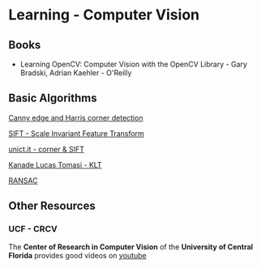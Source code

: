 # Learning - Computer Vision

## Books
 - Learning OpenCV: Computer Vision with the OpenCV Library -	Gary Bradski, Adrian Kaehler - O'Reilly 

## Basic Algorithms

[Canny edge and Harris corner detection](https://www.youtube.com/watch?v=P35WsRDnTsU)

[SIFT - Scale Invariant Feature Transform](https://www.youtube.com/watch?v=NPcMS49V5hg)

[unict.it - corner & SIFT](http://www.dmi.unict.it/~battiato/CVision0809/Parte_6_%28Corner,%20SIFT%29.pdf)

[Kanade Lucas Tomasi - KLT](https://www.youtube.com/watch?v=tzO245uWQxA)

[RANSAC](https://www.youtube.com/watch?v=NKxXGsZdDp8)

## Other Resources

### UCF - CRCV

The **Center of Research in Computer Vision** of the **University of Central Florida** provides good videos on [youtube](https://www.youtube.com/channel/UClOghZ_xkI1km31IeoY-9Bw)
